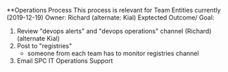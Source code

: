 **Operations Process 
This process is relevant for Team Entities currently (2019-12-19)
Owner: Richard (alternate: Kial)
Exptected Outcome/ Goal: 

1. Review "devops alerts" and "devops operations" channel (Richard) (alternate Kial)
2. Post to "registries" 
   - someone from each team has to monitor registries channel 
3. Email SPC IT Operations Support 
